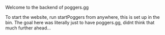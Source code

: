 Welcome to the backend of poggers.gg

To start the website, run startPoggers from anywhere, this is set up in the bin.
The goal here was literally just to have poggers.gg, didnt think that much further ahead...
